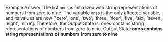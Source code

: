 Example Answer: 
The list `ones` is initialized with string representations of numbers from zero to nine. The variable `ones` is the only affected variable, and its values are now ['zero', 'one', 'two', 'three', 'four', 'five', 'six', 'seven', 'eight', 'nine']. Therefore, the Output State is: ones contains string representations of numbers from zero to nine.
Output State: **ones contains string representations of numbers from zero to nine**
